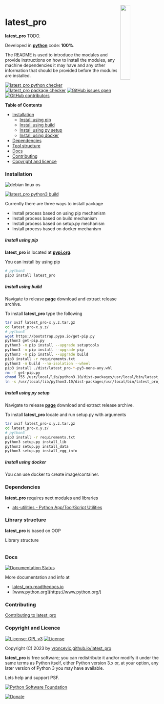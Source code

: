 <img align="right" src="https://raw.githubusercontent.com/vroncevic/latest_pro/dev/docs/latest_pro_logo.png" width="25%">

# latest_pro

**latest_pro** TODO.

Developed in **[python](https://www.python.org/)** code: **100%**.

The README is used to introduce the modules and provide instructions on
how to install the modules, any machine dependencies it may have and any
other information that should be provided before the modules are installed.

[![latest_pro python checker](https://github.com/vroncevic/latest_pro/actions/workflows/latest_pro_python_checker.yml/badge.svg)](https://github.com/vroncevic/latest_pro/actions/workflows/latest_pro_python_checker.yml) [![latest_pro package checker](https://github.com/vroncevic/latest_pro/actions/workflows/latest_pro_package_checker.yml/badge.svg)](https://github.com/vroncevic/latest_pro/actions/workflows/latest_pro_package.yml) [![GitHub issues open](https://img.shields.io/github/issues/vroncevic/latest_pro.svg)](https://github.com/vroncevic/latest_pro/issues) [![GitHub contributors](https://img.shields.io/github/contributors/vroncevic/latest_pro.svg)](https://github.com/vroncevic/latest_pro/graphs/contributors)

<!-- START doctoc generated TOC please keep comment here to allow auto update -->
<!-- DON'T EDIT THIS SECTION, INSTEAD RE-RUN doctoc TO UPDATE -->
**Table of Contents**

- [Installation](#installation)
    - [Install using pip](#install-using-pip)
    - [Install using build](#install-using-build)
    - [Install using py setup](#install-using-py-setup)
    - [Install using docker](#install-using-docker)
- [Dependencies](#dependencies)
- [Tool structure](#tool-structure)
- [Docs](#docs)
- [Contributing](#contributing)
- [Copyright and licence](#copyright-and-licence)

<!-- END doctoc generated TOC please keep comment here to allow auto update -->

### Installation

![debian linux os](https://raw.githubusercontent.com/vroncevic/latest_pro/dev/docs/debtux.png)

[![latest_pro python3 build](https://github.com/vroncevic/latest_pro/actions/workflows/latest_pro_python3_build.yml/badge.svg)](https://github.com/vroncevic/latest_pro/actions/workflows/latest_pro_python3_build.yml)

Currently there are three ways to install package
* Install process based on using pip mechanism
* Install process based on build mechanism
* Install process based on setup.py mechanism
* Install process based on docker mechanism

##### Install using pip

**latest_pro** is located at **[pypi.org](https://pypi.org/project/latest_pro/)**.

You can install by using pip

```bash
# python3
pip3 install latest_pro
```

##### Install using build

Navigate to release **[page](https://github.com/vroncevic/latest_pro/releases/)** download and extract release archive.

To install **latest_pro** type the following

```bash
tar xvzf latest_pro-x.y.z.tar.gz
cd latest_pro-x.y.z/
# python3
wget https://bootstrap.pypa.io/get-pip.py
python3 get-pip.py 
python3 -m pip install --upgrade setuptools
python3 -m pip install --upgrade pip
python3 -m pip install --upgrade build
pip3 install -r requirements.txt
python3 -m build --no-isolation --wheel
pip3 install ./dist/latest_pro-*-py3-none-any.whl
rm -f get-pip.py
chmod 755 /usr/local/lib/python3.10/dist-packages/usr/local/bin/latest_pro_run.py
ln -s /usr/local/lib/python3.10/dist-packages/usr/local/bin/latest_pro_run.py /usr/local/bin/latest_pro_run.py
```

##### Install using py setup

Navigate to release **[page](https://github.com/vroncevic/latest_pro/releases/)** download and extract release archive.

To install **latest_pro** locate and run setup.py with arguments

```bash
tar xvzf latest_pro-x.y.z.tar.gz
cd latest_pro-x.y.z/
# python3
pip3 install -r requirements.txt
python3 setup.py install_lib
python3 setup.py install_data
python3 setup.py install_egg_info
```

##### Install using docker

You can use docker to create image/container.

### Dependencies

**latest_pro** requires next modules and libraries

* [ats-utilities - Python App/Tool/Script Utilities](https://vroncevic.github.io/ats_utilities)

### Library structure

**latest_pro** is based on OOP

Library structure

```bash

```

### Docs

[![Documentation Status](https://readthedocs.org/projects/latest_pro/badge/?version=latest)](https://latest_pro.readthedocs.io/projects/latest_pro/en/latest/?badge=latest)

More documentation and info at
* [latest_pro.readthedocs.io](https://latest_pro.readthedocs.io/en/latest/)
* [www.python.org](https://www.python.org/)

### Contributing

[Contributing to latest_pro](CONTRIBUTING.md)

### Copyright and Licence

[![License: GPL v3](https://img.shields.io/badge/License-GPLv3-blue.svg)](https://www.gnu.org/licenses/gpl-3.0) [![License](https://img.shields.io/badge/License-Apache%202.0-blue.svg)](https://opensource.org/licenses/Apache-2.0)

Copyright (C) 2023 by [vroncevic.github.io/latest_pro](https://vroncevic.github.io/latest_pro/)

**latest_pro** is free software; you can redistribute it and/or modify
it under the same terms as Python itself, either Python version 3.x or,
at your option, any later version of Python 3 you may have available.

Lets help and support PSF.

[![Python Software Foundation](https://raw.githubusercontent.com/vroncevic/latest_pro/dev/docs/psf-logo-alpha.png)](https://www.python.org/psf/)

[![Donate](https://www.paypalobjects.com/en_US/i/btn/btn_donateCC_LG.gif)](https://www.python.org/psf/donations/)